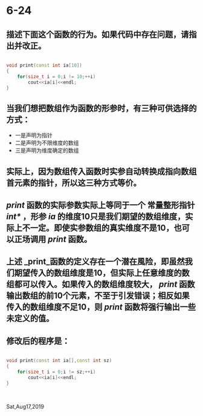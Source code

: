 # 6-24

## 描述下面这个函数的行为。如果代码中存在问题，请指出并改正。

```c++

void print(const int ia[10])
{
    for(size_t i = 0;i != 10;++i)
        cout<<ia[i]<<endl;
}

```

## 当我们想把数组作为函数的形参时，有三种可供选择的方式：
*  一是声明为指针
*  二是声明为不限维度的数组
*  三是声明为维度确定的数组

## 实际上，因为数组传入函数时实参自动转换成指向数组首元素的指针，所以这三种方式等价。

## _print_ 函数的实际参数实际上等同于一个 __常量整形指针__ _int*_ ，形参 _ia_ 的维度10只是我们期望的数组维度，实际上不一定。即使实参数组的真实维度不是10，也可以正场调用 _print_ 函数。

## 上述 _print_函数的定义存在一个潜在風险，即虽然我们期望传入的数组维度是10，但实际上任意维度的数组都可以传入。如果传入的数组维度较大， _print_ 函数输出数组的前10个元素，不至于引发错误；相反如果传入的数组维度不足10，则 _print_ 函数将强行输出一些未定义的值。

## 修改后的程序是：

```c++

void print(const int ia[],const int sz)
{
    for(size_t i = 0;i != sz;++i)
        cout<<ia[i]<<endl;
}

```

&nbsp;

Sat,Aug17,2019
